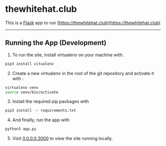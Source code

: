 # thewhitehat.club

This is a [Flask](http://flask.pocoo.org) app to run [https://thewhitehat.club](https://thewhitehat.club)

----

## Running the App (Development)

1. To run the site, install virtualenv on your machine with:

```bash
pip3 install vitualenv
```

2. Create a new virtualenv in the root of the git repository and activate it with :

```bash
virtualenv venv
source venv/bin/activate
```

3. Install the required pip packages with

```bash
pip3 install -r requirements.txt
```

4. And finally, run the app with

```bash
python3 app.py
```

5. Visit [0.0.0.0:3000](0.0.0.0:3000) to view the site running locally.
